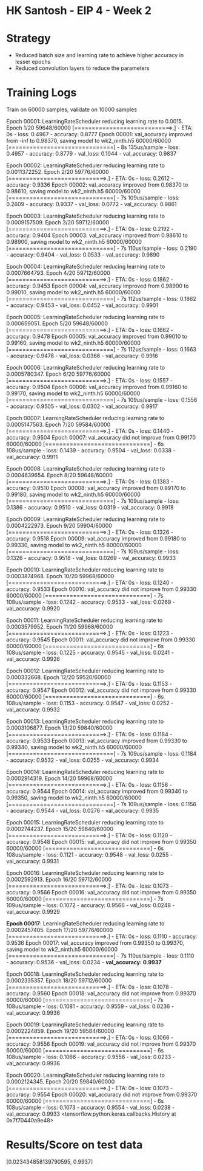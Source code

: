 # HK Santosh - EIP 4 - Week 2

# Strategy
* Reduced batch size and learning rate to achieve higher accuracy in lesser epochs
* Reduced convolution layers to reduce the parameters

# Training Logs
Train on 60000 samples, validate on 10000 samples

Epoch 00001: LearningRateScheduler reducing learning rate to 0.0015.
Epoch 1/20
59648/60000 [============================>.] - ETA: 0s - loss: 0.4967 - accuracy: 0.8777
Epoch 00001: val_accuracy improved from -inf to 0.98370, saving model to wk2_ninth.h5
60000/60000 [==============================] - 8s 135us/sample - loss: 0.4957 - accuracy: 0.8779 - val_loss: 0.1044 - val_accuracy: 0.9837

Epoch 00002: LearningRateScheduler reducing learning rate to 0.0011372252.
Epoch 2/20
59776/60000 [============================>.] - ETA: 0s - loss: 0.2612 - accuracy: 0.9336
Epoch 00002: val_accuracy improved from 0.98370 to 0.98610, saving model to wk2_ninth.h5
60000/60000 [==============================] - 7s 109us/sample - loss: 0.2609 - accuracy: 0.9337 - val_loss: 0.0772 - val_accuracy: 0.9861

Epoch 00003: LearningRateScheduler reducing learning rate to 0.0009157509.
Epoch 3/20
59712/60000 [============================>.] - ETA: 0s - loss: 0.2192 - accuracy: 0.9404
Epoch 00003: val_accuracy improved from 0.98610 to 0.98900, saving model to wk2_ninth.h5
60000/60000 [==============================] - 7s 110us/sample - loss: 0.2190 - accuracy: 0.9404 - val_loss: 0.0533 - val_accuracy: 0.9890

Epoch 00004: LearningRateScheduler reducing learning rate to 0.0007664793.
Epoch 4/20
59712/60000 [============================>.] - ETA: 0s - loss: 0.1862 - accuracy: 0.9453
Epoch 00004: val_accuracy improved from 0.98900 to 0.99010, saving model to wk2_ninth.h5
60000/60000 [==============================] - 7s 112us/sample - loss: 0.1862 - accuracy: 0.9453 - val_loss: 0.0452 - val_accuracy: 0.9901

Epoch 00005: LearningRateScheduler reducing learning rate to 0.000659051.
Epoch 5/20
59648/60000 [============================>.] - ETA: 0s - loss: 0.1662 - accuracy: 0.9478
Epoch 00005: val_accuracy improved from 0.99010 to 0.99160, saving model to wk2_ninth.h5
60000/60000 [==============================] - 7s 112us/sample - loss: 0.1663 - accuracy: 0.9478 - val_loss: 0.0366 - val_accuracy: 0.9916

Epoch 00006: LearningRateScheduler reducing learning rate to 0.0005780347.
Epoch 6/20
59776/60000 [============================>.] - ETA: 0s - loss: 0.1557 - accuracy: 0.9504
Epoch 00006: val_accuracy improved from 0.99160 to 0.99170, saving model to wk2_ninth.h5
60000/60000 [==============================] - 7s 109us/sample - loss: 0.1556 - accuracy: 0.9505 - val_loss: 0.0302 - val_accuracy: 0.9917

Epoch 00007: LearningRateScheduler reducing learning rate to 0.0005147563.
Epoch 7/20
59584/60000 [============================>.] - ETA: 0s - loss: 0.1440 - accuracy: 0.9504
Epoch 00007: val_accuracy did not improve from 0.99170
60000/60000 [==============================] - 6s 108us/sample - loss: 0.1439 - accuracy: 0.9504 - val_loss: 0.0338 - val_accuracy: 0.9911

Epoch 00008: LearningRateScheduler reducing learning rate to 0.0004639654.
Epoch 8/20
59648/60000 [============================>.] - ETA: 0s - loss: 0.1383 - accuracy: 0.9510
Epoch 00008: val_accuracy improved from 0.99170 to 0.99180, saving model to wk2_ninth.h5
60000/60000 [==============================] - 7s 109us/sample - loss: 0.1386 - accuracy: 0.9510 - val_loss: 0.0319 - val_accuracy: 0.9918

Epoch 00009: LearningRateScheduler reducing learning rate to 0.0004222973.
Epoch 9/20
59904/60000 [============================>.] - ETA: 0s - loss: 0.1326 - accuracy: 0.9518
Epoch 00009: val_accuracy improved from 0.99180 to 0.99330, saving model to wk2_ninth.h5
60000/60000 [==============================] - 7s 109us/sample - loss: 0.1326 - accuracy: 0.9518 - val_loss: 0.0269 - val_accuracy: 0.9933

Epoch 00010: LearningRateScheduler reducing learning rate to 0.0003874968.
Epoch 10/20
59968/60000 [============================>.] - ETA: 0s - loss: 0.1240 - accuracy: 0.9533
Epoch 00010: val_accuracy did not improve from 0.99330
60000/60000 [==============================] - 7s 108us/sample - loss: 0.1242 - accuracy: 0.9533 - val_loss: 0.0269 - val_accuracy: 0.9920

Epoch 00011: LearningRateScheduler reducing learning rate to 0.0003579952.
Epoch 11/20
59968/60000 [============================>.] - ETA: 0s - loss: 0.1223 - accuracy: 0.9545
Epoch 00011: val_accuracy did not improve from 0.99330
60000/60000 [==============================] - 6s 108us/sample - loss: 0.1225 - accuracy: 0.9545 - val_loss: 0.0241 - val_accuracy: 0.9926

Epoch 00012: LearningRateScheduler reducing learning rate to 0.000332668.
Epoch 12/20
59520/60000 [============================>.] - ETA: 0s - loss: 0.1153 - accuracy: 0.9547
Epoch 00012: val_accuracy did not improve from 0.99330
60000/60000 [==============================] - 6s 108us/sample - loss: 0.1153 - accuracy: 0.9547 - val_loss: 0.0252 - val_accuracy: 0.9932

Epoch 00013: LearningRateScheduler reducing learning rate to 0.0003106877.
Epoch 13/20
59840/60000 [============================>.] - ETA: 0s - loss: 0.1184 - accuracy: 0.9533
Epoch 00013: val_accuracy improved from 0.99330 to 0.99340, saving model to wk2_ninth.h5
60000/60000 [==============================] - 7s 109us/sample - loss: 0.1184 - accuracy: 0.9532 - val_loss: 0.0255 - val_accuracy: 0.9934

Epoch 00014: LearningRateScheduler reducing learning rate to 0.0002914319.
Epoch 14/20
59968/60000 [============================>.] - ETA: 0s - loss: 0.1156 - accuracy: 0.9544
Epoch 00014: val_accuracy improved from 0.99340 to 0.99350, saving model to wk2_ninth.h5
60000/60000 [==============================] - 7s 109us/sample - loss: 0.1156 - accuracy: 0.9544 - val_loss: 0.0276 - val_accuracy: 0.9935

Epoch 00015: LearningRateScheduler reducing learning rate to 0.0002744237.
Epoch 15/20
59840/60000 [============================>.] - ETA: 0s - loss: 0.1120 - accuracy: 0.9548
Epoch 00015: val_accuracy did not improve from 0.99350
60000/60000 [==============================] - 6s 108us/sample - loss: 0.1121 - accuracy: 0.9548 - val_loss: 0.0255 - val_accuracy: 0.9931

Epoch 00016: LearningRateScheduler reducing learning rate to 0.0002592913.
Epoch 16/20
59712/60000 [============================>.] - ETA: 0s - loss: 0.1073 - accuracy: 0.9566
Epoch 00016: val_accuracy did not improve from 0.99350
60000/60000 [==============================] - 7s 109us/sample - loss: 0.1072 - accuracy: 0.9566 - val_loss: 0.0248 - val_accuracy: 0.9929

**Epoch 00017**: LearningRateScheduler reducing learning rate to 0.0002457405.
Epoch 17/20
59776/60000 [============================>.] - ETA: 0s - loss: 0.1110 - accuracy: 0.9536
Epoch 00017: val_accuracy improved from 0.99350 to 0.99370, saving model to wk2_ninth.h5
60000/60000 [==============================] - 7s 110us/sample - loss: 0.1110 - accuracy: 0.9536 - val_loss: 0.0234 - **val_accuracy: 0.9937**

Epoch 00018: LearningRateScheduler reducing learning rate to 0.0002335357.
Epoch 18/20
59712/60000 [============================>.] - ETA: 0s - loss: 0.1078 - accuracy: 0.9560
Epoch 00018: val_accuracy did not improve from 0.99370
60000/60000 [==============================] - 7s 108us/sample - loss: 0.1081 - accuracy: 0.9559 - val_loss: 0.0236 - val_accuracy: 0.9936

Epoch 00019: LearningRateScheduler reducing learning rate to 0.0002224859.
Epoch 19/20
59584/60000 [============================>.] - ETA: 0s - loss: 0.1066 - accuracy: 0.9556
Epoch 00019: val_accuracy did not improve from 0.99370
60000/60000 [==============================] - 6s 108us/sample - loss: 0.1066 - accuracy: 0.9556 - val_loss: 0.0233 - val_accuracy: 0.9936

Epoch 00020: LearningRateScheduler reducing learning rate to 0.0002124345.
Epoch 20/20
59840/60000 [============================>.] - ETA: 0s - loss: 0.1073 - accuracy: 0.9554
Epoch 00020: val_accuracy did not improve from 0.99370
60000/60000 [==============================] - 6s 108us/sample - loss: 0.1073 - accuracy: 0.9554 - val_loss: 0.0238 - val_accuracy: 0.9933
<tensorflow.python.keras.callbacks.History at 0x7f70440a9e48>

# Results/Score on test data
[0.023434858139790595, 0.9937]